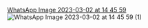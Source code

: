 [WhatsApp Image 2023-03-02 at 14 45 59](https://user-images.githubusercontent.com/101535029/222364346-5cd746fc-8bed-4c3b-b522-acad54e8e3b9.jpeg)
![WhatsApp Image 2023-03-02 at 14 45 59 (1)](https://user-images.githubusercontent.com/101535029/222364378-c8d085bb-6f4b-4d26-9721-fd04655ad064.jpeg)
